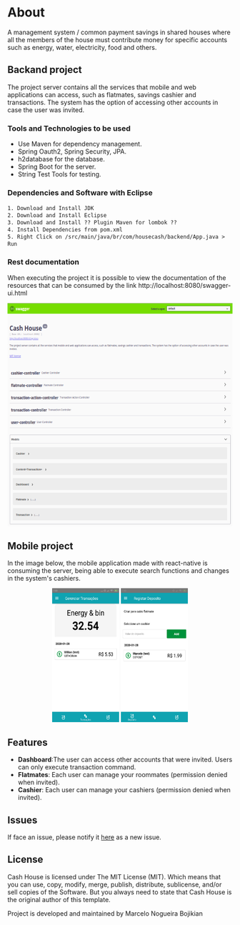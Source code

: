 # About
A management system / common payment savings in shared houses where all the members of the house must contribute money for specific accounts such as energy, water, electricity, food and others.

## Backand project

The project server contains all the services that mobile and web applications can access, such as flatmates, savings cashier and transactions. The system has the option of accessing other accounts in case the user was invited.

### Tools and Technologies to be used
*	Use Maven for dependency management.
* Spring Oauth2, Spring Security, JPA. 
* h2database for the database.
* Spring Boot for the server.
* String Test Tools for testing.

### Dependencies and Software with Eclipse

    1. Download and Install JDK
    2. Download and Install Eclipse
    3. Download and Install ?? Plugin Maven for lombok ??
    4. Install Dependencies from pom.xml
    5. Right Click on /src/main/java/br/com/housecash/backend/App.java > Run
    
### Rest documentation

When executing the project it is possible to view the documentation of the resources that can be consumed by the link http://localhost:8080/swagger-ui.html

<p align="center">
 <img src="images/Swagger2.png" width="600" height="500">
</p>

## Mobile project 

In the image below, the mobile application made with react-native is consuming the server, being able to execute search functions and changes in the system's cashiers.

<p align="center">
 <img src="images/transaction.png" width="150" height="300">
 <img src="images/deposit.png" width="150" height="300">
</p>

## Features

* **Dashboard**:The user can access other accounts that were invited. Users can only execute transaction command. 
* **Flatmates**: Each user can manage your roommates (permission denied when invited).
* **Cashier**: Each user can manage your cashiers (permission denied when invited).

## Issues

If face an issue, please notify it [here](https://github.com/marcelobojikian/cash-house/issues) as a new issue.

## License

Cash House is licensed under The MIT License (MIT). Which means that you can use, copy, modify, merge, publish, distribute, sublicense, and/or sell copies of the Software. But you always need to state that Cash House is the original author of this template.

Project is developed and maintained by Marcelo Nogueira Bojikian

